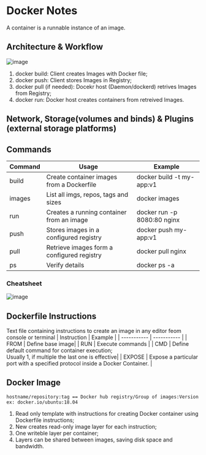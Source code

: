 # Docker Notes
A container is a runnable instance of an image.

## Architecture & Workflow
![image](https://github.com/PsyDak-Meng/Online_Certificates/assets/105434864/d714a3d0-a7cf-49a6-aee3-40cf36693706)

1. docker build: Client creates Images with Docker file;
2. docker push: Client stores Images in Registry;
3. docker pull (if needed): Docekr host (Daemon/dockerd) retrives Images from Registry;
4. docker run: Docker host creates containers from retreived Images.

## Network, Storage(volumes and binds) & Plugins (external storage platforms)

## Commands
| Command | Usage | Example |
| ----------- | ----------- | ----------- |
| build | Create container images from a Dockerfile | docker build -t my-app:v1|
| images | List all imgs, repos, tags and sizes | docker images |
| run | Creates a running container from an image | docker run -p 8080:80 nginx|
| push |Stores images in a configured registry | docker push my-app:v1|
| pull | Retrieve images form a configured registry | docker pull nginx|
| ps | Verify details| docker ps -a|

### Cheatsheet
![image](https://github.com/PsyDak-Meng/Online_Certificates/assets/105434864/e8c77330-7dcf-4493-b714-5a0b48e9cc8a)


## Dockerfile Instructions
Text file containing instructions to create an image in any editor feom console or terminal
| Instruction | Example |
| ----------- | ----------- |
| FROM | Define base image|
| RUN | Execute commands |
| CMD | Define default command for container execution; <br>Usually 1, if multiple the last one is effective|
| EXPOSE | Expose a particular port with a specified protocol inside a Docker Container. |

## Docker Image
```
hostname/repository:tag == Docker hub registry/Group of images:Version
ex: docker.io/ubuntu:18.04
```
1. Read only template with instructions for creating Docker container using Dockerfile instructions;<br>
2. New creates read-only image layer for each instruction;<br>
3. One writeble layer per container;<br>
4. Layers can be shared between images, saving disk space and bandwidth.

